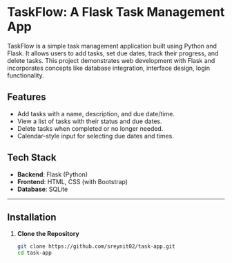 # TaskFlow: A Flask Task Management App

TaskFlow is a simple task management application built using Python and Flask. It allows users to add tasks, set due dates, track their progress, and delete tasks. This project demonstrates web development with Flask and incorporates concepts like database integration, interface design, login functionality.

## Features
- Add tasks with a name, description, and due date/time.
- View a list of tasks with their status and due dates.
- Delete tasks when completed or no longer needed.
- Calendar-style input for selecting due dates and times.

## Tech Stack
- **Backend**: Flask (Python)
- **Frontend**: HTML, CSS (with Bootstrap)
- **Database**: SQLite

---

## Installation

1. **Clone the Repository**
   ```bash
   git clone https://github.com/sreynit02/task-app.git
   cd task-app
